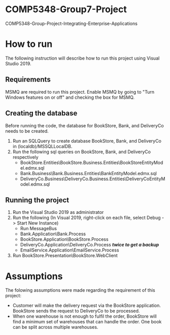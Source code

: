 # COMP5348-Group7-Project
COMP5348-Group-Project-Integrating-Enterprise-Applications

# How to run
The following instruction will describe how to run this project using Visual Studio 2019.

## Requirements
MSMQ are required to run this project. Enable MSMQ by going to "Turn Windows features on or off" and checking the box for MSMQ.

## Creating the database
Before running the code, the database for BookStore, Bank, and DeliveryCo needs to be created.
1. Run an SQLQuery to create database BookStore, Bank, and DeliveryCo in (localdb)/MSSQLLocalDB.
2. Run the following sql queries on BookStore, Bank, and DeliveryCo respectively
    * BookStore.Entities\BookStore.Business.Entities\BookStoreEntityModel.edmx.sql
    * Bank.Business\Bank.Business.Entities\BankEntityModel.edmx.sql
    * DeliveryCo.Business\DeliveryCo.Business.Entities\DeliveryCoEntityModel.edmx.sql

## Running the project
 
1. Run the Visual Studio 2019 as administrator
2. Run the following (In Visual 2019, right-click on each file, select Debug -> Start New Instance)
    * Run MessageBus
    * Bank.Application\Bank.Process
    * BookStore.Application\BookStore.Process
    * DeliveryCo.Application\DeliveryCo.Process ***twice to get a backup***
    * EmailService.Application\EmailService.Process
3. Run BookStore.Presentation\BookStore.WebClient

# Assumptions
The folowing assumptions were made regarding the requirement of this project:
* Customer will make the delivery request via the BookStore application. BookStore sends the request to DeliveryCo to be processed.
* When one warehouse is not enough to fulfil the order, BookStore will find a minimum set of warehouses that can handle the order. One book can be split across multiple warehouses.

